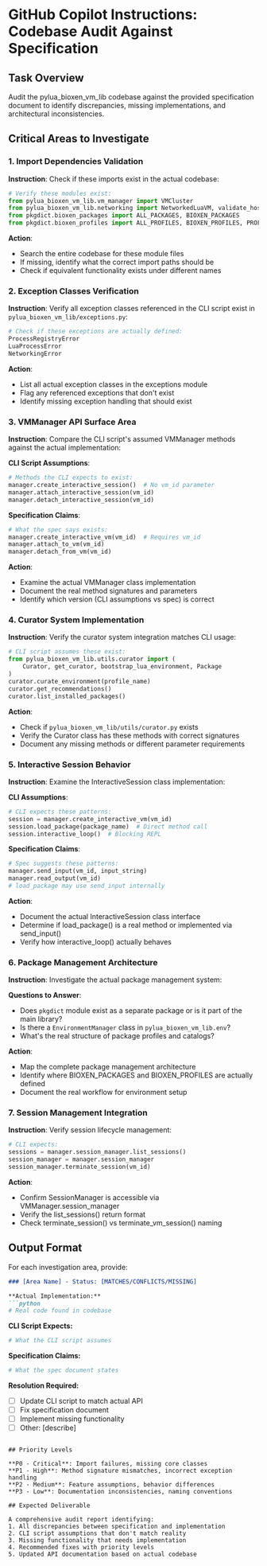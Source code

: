 # GitHub Copilot Instructions: Codebase Audit Against Specification

## Task Overview
Audit the pylua_bioxen_vm_lib codebase against the provided specification document to identify discrepancies, missing implementations, and architectural inconsistencies.

## Critical Areas to Investigate

### 1. Import Dependencies Validation
**Instruction**: Check if these imports exist in the actual codebase:
```python
# Verify these modules exist:
from pylua_bioxen_vm_lib.vm_manager import VMCluster
from pylua_bioxen_vm_lib.networking import NetworkedLuaVM, validate_host, validate_port
from pkgdict.bioxen_packages import ALL_PACKAGES, BIOXEN_PACKAGES
from pkgdict.bioxen_profiles import ALL_PROFILES, BIOXEN_PROFILES, PROFILE_CATEGORIES
```

**Action**: 
- Search the entire codebase for these module files
- If missing, identify what the correct import paths should be
- Check if equivalent functionality exists under different names

### 2. Exception Classes Verification
**Instruction**: Verify all exception classes referenced in the CLI script exist in `pylua_bioxen_vm_lib/exceptions.py`:

```python
# Check if these exceptions are actually defined:
ProcessRegistryError
LuaProcessError
NetworkingError
```

**Action**:
- List all actual exception classes in the exceptions module
- Flag any referenced exceptions that don't exist
- Identify missing exception handling that should exist

### 3. VMManager API Surface Area
**Instruction**: Compare the CLI script's assumed VMManager methods against the actual implementation:

**CLI Script Assumptions**:
```python
# Methods the CLI expects to exist:
manager.create_interactive_session()  # No vm_id parameter
manager.attach_interactive_session(vm_id)
manager.detach_interactive_session(vm_id)
```

**Specification Claims**:
```python
# What the spec says exists:
manager.create_interactive_vm(vm_id)  # Requires vm_id
manager.attach_to_vm(vm_id)
manager.detach_from_vm(vm_id)
```

**Action**:
- Examine the actual VMManager class implementation
- Document the real method signatures and parameters
- Identify which version (CLI assumptions vs spec) is correct

### 4. Curator System Implementation
**Instruction**: Verify the curator system integration matches CLI usage:

```python
# CLI script assumes these exist:
from pylua_bioxen_vm_lib.utils.curator import (
    Curator, get_curator, bootstrap_lua_environment, Package
)
curator.curate_environment(profile_name)
curator.get_recommendations()
curator.list_installed_packages()
```

**Action**:
- Check if `pylua_bioxen_vm_lib/utils/curator.py` exists
- Verify the Curator class has these methods with correct signatures
- Document any missing methods or different parameter requirements

### 5. Interactive Session Behavior
**Instruction**: Examine the InteractiveSession class implementation:

**CLI Assumptions**:
```python
# CLI expects these patterns:
session = manager.create_interactive_vm(vm_id)
session.load_package(package_name)  # Direct method call
session.interactive_loop()  # Blocking REPL
```

**Specification Claims**:
```python
# Spec suggests these patterns:
manager.send_input(vm_id, input_string)
manager.read_output(vm_id)
# load_package may use send_input internally
```

**Action**:
- Document the actual InteractiveSession class interface
- Determine if load_package() is a real method or implemented via send_input()
- Verify how interactive_loop() actually behaves

### 6. Package Management Architecture
**Instruction**: Investigate the actual package management system:

**Questions to Answer**:
- Does `pkgdict` module exist as a separate package or is it part of the main library?
- Is there a `EnvironmentManager` class in `pylua_bioxen_vm_lib.env`?
- What's the real structure of package profiles and catalogs?

**Action**:
- Map the complete package management architecture
- Identify where BIOXEN_PACKAGES and BIOXEN_PROFILES are actually defined
- Document the real workflow for environment setup

### 7. Session Management Integration
**Instruction**: Verify session lifecycle management:

```python
# CLI expects:
sessions = manager.session_manager.list_sessions()
session_manager = manager.session_manager
session_manager.terminate_session(vm_id)
```

**Action**:
- Confirm SessionManager is accessible via VMManager.session_manager
- Verify the list_sessions() return format
- Check terminate_session() vs terminate_vm_session() naming

## Output Format

For each investigation area, provide:

```markdown
### [Area Name] - Status: [MATCHES/CONFLICTS/MISSING]

**Actual Implementation:**
```python
# Real code found in codebase
```

**CLI Script Expects:**
```python  
# What the CLI script assumes
```

**Specification Claims:**
```python
# What the spec document states
```

**Resolution Required:**
- [ ] Update CLI script to match actual API
- [ ] Fix specification document  
- [ ] Implement missing functionality
- [ ] Other: [describe]
```

## Priority Levels

**P0 - Critical**: Import failures, missing core classes
**P1 - High**: Method signature mismatches, incorrect exception handling  
**P2 - Medium**: Feature assumptions, behavior differences
**P3 - Low**: Documentation inconsistencies, naming conventions

## Expected Deliverable

A comprehensive audit report identifying:
1. All discrepancies between specification and implementation
2. CLI script assumptions that don't match reality  
3. Missing functionality that needs implementation
4. Recommended fixes with priority levels
5. Updated API documentation based on actual codebase